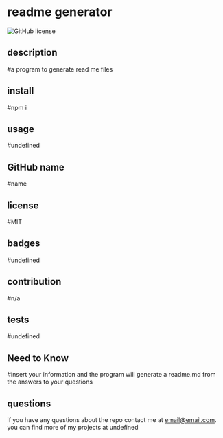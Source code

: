 # readme generator
  ![GitHub license](https://img.sheilds.io/badge/license-MIT-blue.svg)

  ## description
  #a program to generate read me files

  ## install
  #npm i

  ## usage
  #undefined

  ## GitHub name
  #name

  ## license
  #MIT

  ## badges
  #undefined

  ## contribution
  #n/a

  ## tests
  #undefined

  ## Need to Know
  #insert your information and the program will generate a readme.md from the answers to your questions

  ## questions
  if you have any questions about the repo contact me at email@email.com. you can find more of my projects at undefined

